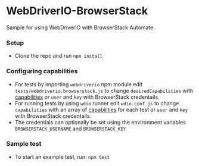 WebDriverIO-BrowserStack
=========

Sample for using WebDriverIO with BrowserStack Automate.

### Setup
- Clone the repo and run `npm install`

### Configuring capabilities
 - For tests by importing `webdriverio` npm module edit `tests/webdriverio.browserstack.js` to change `desiredCapabilities` with [capabilities] or `user` and `key` with BrowserStack credentails.
 - For running tests by using `wdio` runner edit `wdio.conf.js` to change `capabilities` with an array of [capabilities] for each test or `user` and `key` with BrowserStack credentails.
 - The credentials can optionally be set using the environment variables `BROWSERSTACK_USERNAME` and `BROWSERSTACK_KEY`

### Sample test
 - To start an example test, run: `npm test`

[WebDriverIO]:https://github.com/webdriverio/webdriverio
[capabilities]:http://www.browserstack.com/automate/capabilities
